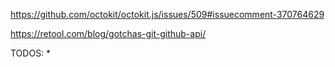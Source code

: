 https://github.com/octokit/octokit.js/issues/509#issuecomment-370764629

https://retool.com/blog/gotchas-git-github-api/

TODOS: 
* 